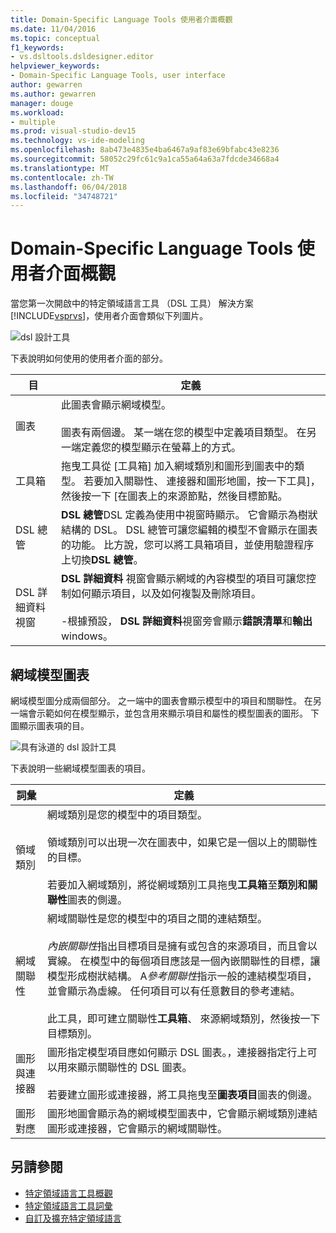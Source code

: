```yaml
---
title: Domain-Specific Language Tools 使用者介面概觀
ms.date: 11/04/2016
ms.topic: conceptual
f1_keywords:
- vs.dsltools.dsldesigner.editor
helpviewer_keywords:
- Domain-Specific Language Tools, user interface
author: gewarren
ms.author: gewarren
manager: douge
ms.workload:
- multiple
ms.prod: visual-studio-dev15
ms.technology: vs-ide-modeling
ms.openlocfilehash: 8ab473e4835e4ba6467a9af83e69bfabc43e8236
ms.sourcegitcommit: 58052c29fc61c9a1ca55a64a63a7fdcde34668a4
ms.translationtype: MT
ms.contentlocale: zh-TW
ms.lasthandoff: 06/04/2018
ms.locfileid: "34748721"
---
```

# <a name="overview-of-the-domain-specific-language-tools-user-interface"></a>Domain-Specific Language Tools 使用者介面概觀
當您第一次開啟中的特定領域語言工具 （DSL 工具） 解決方案[!INCLUDE[vsprvs](../code-quality/includes/vsprvs_md.md)]，使用者介面會類似下列圖片。

 ![dsl 設計工具](../modeling/media/dsl_designer.png)

 下表說明如何使用的使用者介面的部分。

|**目**|**定義**|
|-----------------|--------------------|
|圖表|此圖表會顯示網域模型。<br /><br /> 圖表有兩個邊。 某一端在您的模型中定義項目類型。 在另一端定義您的模型顯示在螢幕上的方式。|
|工具箱|拖曳工具從 [工具箱] 加入網域類別和圖形到圖表中的類型。 若要加入關聯性、 連接器和圖形地圖，按一下工具]，然後按一下 [在圖表上的來源節點，然後目標節點。|
|DSL 總管|**DSL 總管**DSL 定義為使用中視窗時顯示。 它會顯示為樹狀結構的 DSL。 DSL 總管可讓您編輯的模型不會顯示在圖表的功能。 比方說，您可以將工具箱項目，並使用驗證程序上切換**DSL 總管**。|
|DSL 詳細資料視窗|**DSL 詳細資料** 視窗會顯示網域的內容模型的項目可讓您控制如何顯示項目，以及如何複製及刪除項目。<br /><br /> -根據預設， **DSL 詳細資料**視窗旁會顯示**錯誤清單**和**輸出**windows。|

## <a name="the-domain-model-diagram"></a>網域模型圖表
 網域模型圖分成兩個部分。 之一端中的圖表會顯示模型中的項目和關聯性。 在另一端會示範如何在模型顯示，並包含用來顯示項目和屬性的模型圖表的圖形。 下圖顯示圖表項的目。

 ![具有泳道的 dsl 設計工具](../modeling/media/dsl_desinger.png)

 下表說明一些網域模型圖表的項目。

|**詞彙**|**定義**|
|--------------|--------------------|
|領域類別|網域類別是您的模型中的項目類型。<br /><br /> 領域類別可以出現一次在圖表中，如果它是一個以上的關聯性的目標。<br /><br /> 若要加入網域類別，將從網域類別工具拖曳**工具箱**至**類別和關聯性**圖表的側邊。|
|網域關聯性|網域關聯性是您的模型中的項目之間的連結類型。<br /><br /> *內嵌關聯性*指出目標項目是擁有或包含的來源項目，而且會以實線。 在模型中的每個項目應該是一個內嵌關聯性的目標，讓模型形成樹狀結構。 A*參考關聯性*指示一般的連結模型項目，並會顯示為虛線。 任何項目可以有任意數目的參考連結。<br /><br /> 此工具，即可建立關聯性**工具箱**、 來源網域類別，然後按一下 目標類別。|
|圖形與連接器|圖形指定模型項目應如何顯示 DSL 圖表。，連接器指定行上可以用來顯示關聯性的 DSL 圖表。<br /><br /> 若要建立圖形或連接器，將工具拖曳至**圖表項目**圖表的側邊。|
|圖形對應|圖形地圖會顯示為的網域模型圖表中，它會顯示網域類別連結圖形或連接器，它會顯示的網域關聯性。|

## <a name="see-also"></a>另請參閱

- [特定領域語言工具概觀](../modeling/overview-of-domain-specific-language-tools.md)
- [特定領域語言工具詞彙](http://msdn.microsoft.com/ca5e84cb-a315-465c-be24-76aa3df276aa)
- [自訂及擴充特定領域語言](../modeling/customizing-and-extending-a-domain-specific-language.md)